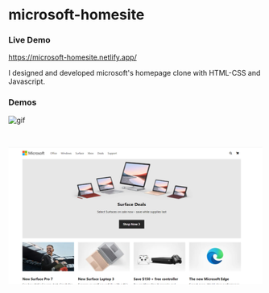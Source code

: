 # microsoft-homesite

### Live Demo 
https://microsoft-homesite.netlify.app/

I designed and developed microsoft's homepage clone with HTML-CSS and Javascript.

### Demos
![gif](./img/readme/microsoft-home.gif)

</br>

![pic](./img/readme/mic1.png)
